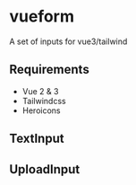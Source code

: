 # vueform
A set of inputs for vue3/tailwind

## Requirements

- Vue 2 & 3
- Tailwindcss
- Heroicons


## TextInput


## UploadInput